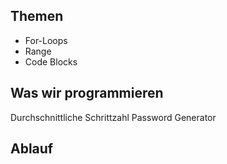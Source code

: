 ## Themen 
* For-Loops
* Range
* Code Blocks

## Was wir programmieren
Durchschnittliche Schrittzahl
Password Generator

## Ablauf
